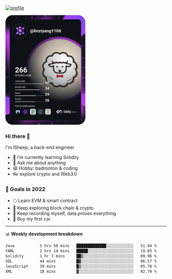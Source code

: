 [![profile](http://img.codelin.xyz/hello-im-isheep.svg)](https://www.calligrapher.ai/)

<a href="https://app.daily.dev/linziyang1106"><img src="/devcard.png" width="250" alt="ISheep's Dev Card"/></a>

### Hi there 🐏

I'm ISheep, a back-end engineer

- 🔭 I’m currently learning Solidity
- 💬 Ask me about anything
- 😄 Hobby: badminton & coding
- 👓 explore crypto and Web3.0

### 🚀 Goals in 2022
+ 🌕 Learn EVM & smart contract
+ 🤔 Keep exploring block chain & crypto
+ 🐏 Keep recording myself, data proves everything
+ 🚗 Buy my first car

-------

📊 **Weekly development breakdown**
<!--START_SECTION:waka-->

```text
Java           5 hrs 50 mins   █████████████░░░░░░░░░░░░   51.94 %
YAML           2 hrs 14 mins   █████░░░░░░░░░░░░░░░░░░░░   19.85 %
Solidity       1 hr 7 mins     ██▒░░░░░░░░░░░░░░░░░░░░░░   09.96 %
SQL            44 mins         █▓░░░░░░░░░░░░░░░░░░░░░░░   06.57 %
JavaScript     39 mins         █▒░░░░░░░░░░░░░░░░░░░░░░░   05.78 %
XML            18 mins         ▓░░░░░░░░░░░░░░░░░░░░░░░░   02.70 %
```

<!--END_SECTION:waka-->
